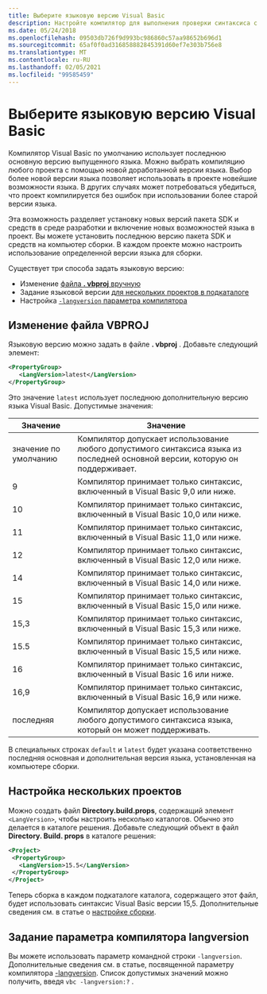 ```yaml
---
title: Выберите языковую версию Visual Basic
description: Настройте компилятор для выполнения проверки синтаксиса с помощью определенной версии компилятора.
ms.date: 05/24/2018
ms.openlocfilehash: 09503db726f9d993bc986860c57aa98652b696d1
ms.sourcegitcommit: 65af0f0ad316858882845391d60ef7e303b756e8
ms.translationtype: MT
ms.contentlocale: ru-RU
ms.lasthandoff: 02/05/2021
ms.locfileid: "99585459"
---
```

# <a name="select-the-visual-basic-language-version"></a>Выберите языковую версию Visual Basic

Компилятор Visual Basic по умолчанию использует последнюю основную версию выпущенного языка. Можно выбрать компиляцию любого проекта с помощью новой доработанной версии языка. Выбор более новой версии языка позволяет использовать в проекте новейшие возможности языка. В других случаях может потребоваться убедиться, что проект компилируется без ошибок при использовании более старой версии языка.

Эта возможность разделяет установку новых версий пакета SDK и средств в среде разработки и включение новых возможностей языка в проект. Вы можете установить последнюю версию пакета SDK и средств на компьютер сборки. В каждом проекте можно настроить использование определенной версии языка для сборки.

Существует три способа задать языковую версию:

- Изменение [файла **. vbproj** вручную](#edit-the-vbproj-file)
- Задание языковой версии [для нескольких проектов в подкаталоге](#configure-multiple-projects)
- Настройка [ `-langversion` параметра компилятора](#set-the-langversion-compiler-option)

## <a name="edit-the-vbproj-file"></a>Изменение файла VBPROJ

Языковую версию можно задать в файле **. vbproj** . Добавьте следующий элемент:

```xml
<PropertyGroup>
   <LangVersion>latest</LangVersion>
</PropertyGroup>
```

Это значение `latest` использует последнюю дополнительную версию языка Visual Basic. Допустимые значения:

|Значение|Значение|
|------------|-------------|
|значение по умолчанию|Компилятор допускает использование любого допустимого синтаксиса языка из последней основной версии, которую он поддерживает.|
|9|Компилятор принимает только синтаксис, включенный в Visual Basic 9,0 или ниже.|
|10|Компилятор принимает только синтаксис, включенный в Visual Basic 10,0 или ниже.|
|11|Компилятор принимает только синтаксис, включенный в Visual Basic 11,0 или ниже.|
|12|Компилятор принимает только синтаксис, включенный в Visual Basic 12,0 или ниже.|
|14|Компилятор принимает только синтаксис, включенный в Visual Basic 14,0 или ниже.|
|15|Компилятор принимает только синтаксис, включенный в Visual Basic 15,0 или ниже.|
|15,3|Компилятор принимает только синтаксис, включенный в Visual Basic 15,3 или ниже.|
|15.5|Компилятор принимает только синтаксис, включенный в Visual Basic 15,5 или ниже.|
|16|Компилятор принимает только синтаксис, включенный в Visual Basic 16 или ниже.|
|16,9|Компилятор принимает только синтаксис, включенный в Visual Basic 16,9 или ниже.|
|последняя|Компилятор допускает использование любого допустимого синтаксиса языка, который он может поддерживать.|

В специальных строках `default` и `latest` будет указана соответственно последняя основная и дополнительная версия языка, установленная на компьютере сборки.

## <a name="configure-multiple-projects"></a>Настройка нескольких проектов

Можно создать файл **Directory.build.props**, содержащий элемент `<LangVersion>`, чтобы настроить несколько каталогов. Обычно это делается в каталоге решения. Добавьте следующий объект в файл **Directory. Build. props** в каталоге решения:

```xml
<Project>
 <PropertyGroup>
   <LangVersion>15.5</LangVersion>
 </PropertyGroup>
</Project>
```

Теперь сборка в каждом подкаталоге каталога, содержащего этот файл, будет использовать синтаксис Visual Basic версии 15,5. Дополнительные сведения см. в статье о [настройке сборки](/visualstudio/msbuild/customize-your-build).

## <a name="set-the-langversion-compiler-option"></a>Задание параметра компилятора langversion

Вы можете использовать параметр командной строки `-langversion`. Дополнительные сведения см. в статье, посвященной параметру компилятора [-langversion](../reference/command-line-compiler/langversion.md). Список допустимых значений можно получить, введя  `vbc -langversion:?` .
